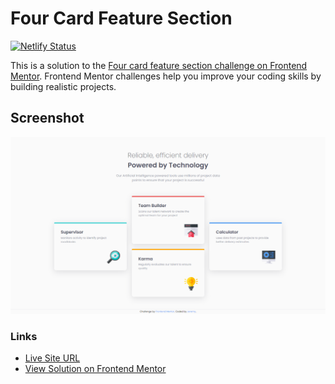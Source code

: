 # Four Card Feature Section

[![Netlify Status](https://api.netlify.com/api/v1/badges/b18de785-82ae-4e13-9cc8-60cc2f8c54f7/deploy-status)](https://app.netlify.com/sites/four-cards-0x/deploys)

This is a solution to the [Four card feature section challenge on Frontend Mentor](https://www.frontendmentor.io/challenges/four-card-feature-section-weK1eFYK). Frontend Mentor challenges help you improve your coding skills by building realistic projects.

## Screenshot

![solution screenshot](./assets/images/screenshot.png)

### Links

- [Live Site URL](https://four-cards-0x.netlify.app)
- [View Solution on Frontend Mentor](https://www.frontendmentor.io/solutions/four-card-feature-section-730NiGj6Np)
